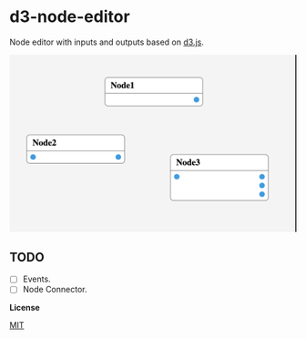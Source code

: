 # d3-node-editor

Node editor with inputs and outputs based on [d3.js](https://d3js.org/).

![](./demo.png)

## TODO

- [ ] Events.
- [ ] Node Connector.

**License**

[MIT](./LICENSE)